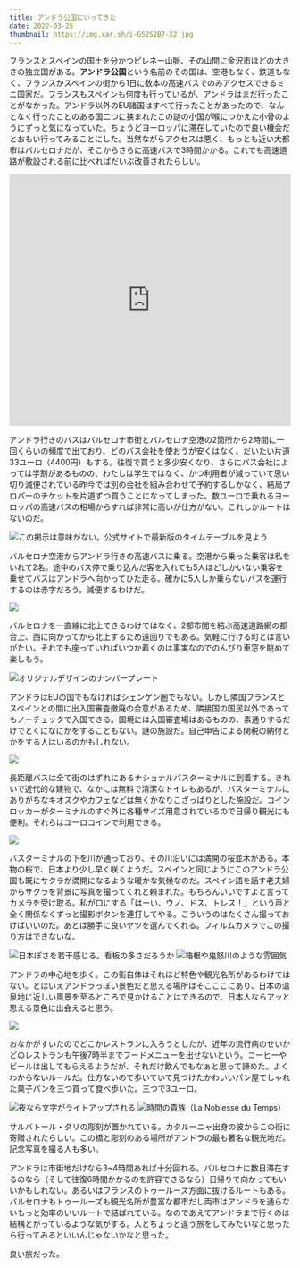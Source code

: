 ```yaml
---
title: アンドラ公国にいってきた
date: 2022-03-25
thumbnail: https://img.xar.sh/i-G52S2B7-X2.jpg
---
```


フランスとスペインの国土を分かつピレネー山脈、その山間に金沢市ほどの大きさの独立国がある。**アンドラ公国**という名前のその国は、空港もなく、鉄道もなく、フランスかスペインの街から1日に数本の高速バスでのみアクセスできるミニ国家だ。フランスもスペインも何度も行っているが、アンドラはまだ行ったことがなかった。アンドラ以外のEU諸国はすべて行ったことがあったので、なんとなく行ったことのある国二つに挟まれたこの謎の小国が喉につかえた小骨のようにずっと気になっていた。ちょうどヨーロッパに滞在していたので良い機会だとおもい行ってみることにした。当然ながらアクセスは悪く、もっとも近い大都市はバルセロナだが、そこからさらに高速バスで3時間かかる。これでも高速道路が敷設される前に比べればだいぶ改善されたらしい。

<iframe src="https://www.google.com/maps/embed?pb=!1m18!1m12!1m3!1d752557.2955172833!2d1.037419696568867!3d42.540916961093636!2m3!1f0!2f0!3f0!3m2!1i1024!2i768!4f13.1!3m3!1m2!1s0x12a5f52e989ef095%3A0x7c93ed778ea7f92!2sAndorra!5e0!3m2!1sen!2ses!4v1648108976073!5m2!1sen!2ses" width="100%" height="450" style="border:0;" allowfullscreen="" loading="lazy"></iframe>

アンドラ行きのバスはバルセロナ市街とバルセロナ空港の2箇所から2時間に一回くらいの頻度で出ており、どのバス会社を使おうが安くはなく、だいたい片道33ユーロ（4400円）もする。往復で買うと多少安くなり、さらにバス会社によっては学割があるものの、わたしは学生ではなく、かつ利用者が減っていて思い切り減便されている昨今では別の会社を組み合わせて予約するしかなく、結局プロパーのチケットを片道ずつ買うことになってしまった。数ユーロで乗れるヨーロッパの高速バスの相場からすれば非常に高いが仕方がない。これしかルートはないのだ。

![この掲示は意味がない。公式サイトで最新版のタイムテーブルを見よう](https://img.xar.sh/i-VHJsS89-X2.jpg)

バルセロナ空港からアンドラ行きの高速バスに乗る。空港から乗った乗客は私をいれて2名。途中のバス停で乗り込んだ客を入れても5人ほどしかいない乗客を乗せてバスはアンドラへ向かってひた走る。確かに5人しか乗らないバスを運行するのは赤字だろう。減便するわけだ。

![](https://img.xar.sh/i-TMG3wW2-X2.jpg)

バルセロナを一直線に北上できるわけではなく、2都市間を結ぶ高速道路網の都合上、西に向かってから北上するため遠回りでもある。気軽に行ける町とは言いがたい。それでも座っていればいつか着くのは事実なのでのんびり車窓を眺めて楽しもう。

![オリジナルデザインのナンバープレート](https://img.xar.sh/i-ZJgP4Dv-X2.jpg)

アンドラはEUの国でもなければシェンゲン圏でもない。しかし隣国フランスとスペインとの間に出入国審査撤廃の合意があるため、隣接国の国民以外であってもノーチェックで入国できる。国境には入国審査場はあるものの、素通りするだけでとくになにかをすることもない。謎の施設だ。自己申告による関税の納付とかをする人はいるのかもしれない。

![](https://img.xar.sh/i-Nvk25pH-X2.jpg)

長距離バスは全て街のはずれにあるナショナルバスターミナルに到着する。きれいで近代的な建物で、なかには無料で清潔なトイレもあるが、バスターミナルにありがちなキオスクやカフェなどは無くかなりこざっぱりとした施設だ。コインロッカーがターミナルのすぐ外に各種サイズ用意されているので日帰り観光にも便利。それらはユーロコインで利用できる。

![](https://img.xar.sh/i-RDhWfDP-X2.jpg)

バスターミナルの下を川が通っており、その川沿いには満開の桜並木がある。本物の桜で、日本より少し早く咲くようだ。スペインと同じようにこのアンドラ公国も既にサクラが満開になるような暖かな気候なのだ。スペイン語を話す老夫婦からサクラを背景に写真を撮ってくれと頼まれた。もちろんいいですよと言ってカメラを受け取る。私が口にする「はーい、ウノ、ドス、トレス！」という声と全く関係なくずっと撮影ボタンを連打してやる。こういうのはたくさん撮っておけばいいのだ。あとは勝手に良いヤツを選んでくれる。フィルムカメラでこの撮り方はできないな。

![日本ぽさを若干感じる。看板の多さだろうか](https://img.xar.sh/i-P6NcbTJ-X2.jpg)
![箱根や鬼怒川のような雰囲気](https://img.xar.sh/i-BfxnTjF-X2.jpg)

アンドラの中心地を歩く。この街自体はそれほど特色や観光名所があるわけではない。とはいえアンドラっぽい景色だと思える場所はそこここにあり、日本の温泉地に近しい風景を至るところで見かけることはできるので、日本人ならアッと思える景色に出会えると思う。

![](https://img.xar.sh/i-GprhwGc-X2.jpg)

おなかがすいたのでどこかレストランに入ろうとしたが、近年の流行病のせいかどのレストランも午後7時半までフードメニューを出せないという。コーヒーやビールは出してもらえるようだが、それだけ飲んでもなぁと思って諦めた。よくわからないルールだ。仕方ないので歩いていて見つけたかわいいパン屋でしゃれた菓子パンを三つ買って食べ歩いた。三つで3ユーロ。

![夜なら文字がライトアップされる](https://img.xar.sh/i-G52S2B7-X2.jpg)
![時間の貴族（La Noblesse du Temps）](https://img.xar.sh/i-9h7FQBp-X2.jpg)

サルバトール・ダリの彫刻が置かれている。カタルーニャ出身の彼からこの街に寄贈されたらしい。この橋と彫刻のある場所がアンドラの最も著名な観光地だ。記念写真を撮る人も多い。

アンドラは市街地だけなら3~4時間あれば十分回れる。バルセロナに数日滞在するのなら（そして往復6時間かかるのを許容できるなら）日帰りで向かってもいいかもしれない。あるいはフランスのトゥールーズ方面に抜けるルートもある。バルセロナもトゥールーズも観光名所が豊富な都市だし両市はアンドラを通らないもっと効率のいいルートで結ばれている。なのであえてアンドラまで行くのは結構とがっているような気がする。人とちょっと違う旅をしてみたいなと思ったら行ってみるといいんじゃないかなと思った。

良い旅だった。
